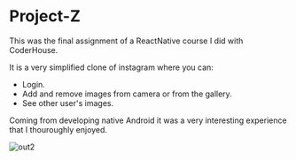 # Project-Z
This was the final assignment of a ReactNative course I did with CoderHouse.

It is a very simplified clone of instagram where you can:
- Login.
- Add and remove images from camera or from the gallery.
- See other user's images.

Coming from developing native Android it was a very interesting experience that I thouroughly enjoyed.
  
![out2](https://user-images.githubusercontent.com/13218725/189413361-fbe4201b-4bdf-4e55-a45d-b2b14963e6de.gif)
